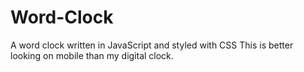 # Word-Clock
A word clock written in JavaScript and styled with CSS
This is better looking on mobile than my digital clock.
